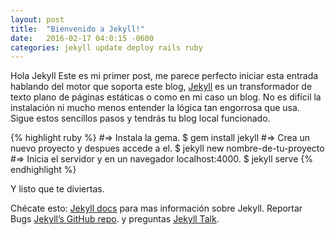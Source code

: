 ```yaml
---
layout: post
title:  "Bienvenido a Jekyll!"
date:   2016-02-17 04:0:15 -0600
categories: jekyll update deploy rails ruby
---
```

Hola Jekyll
Este es mi primer post, me parece perfecto iniciar esta entrada hablando del motor que soporta este blog, [Jekyll](https://jekyllrb.com/) es un transformador de texto plano de páginas estáticas o como en mi caso un blog.
No es difícil la instalación ni mucho menos entender la lógica tan engorrosa que usa.
Sigue estos sencillos pasos y tendrás tu blog local funcionado.

{% highlight ruby %}
#=> Instala la gema.
$ gem install jekyll
#=> Crea un nuevo proyecto y despues accede a el.
$ jekyll new nombre-de-tu-proyecto
#=> Inicia el servidor y en un navegador localhost:4000.
$ jekyll serve
{% endhighlight %}

Y listo que te diviertas.

Chécate esto: [Jekyll docs][jekyll-docs] para mas información sobre Jekyll. Reportar Bugs [Jekyll’s GitHub repo][jekyll-gh]. y preguntas [Jekyll Talk][jekyll-talk].

[jekyll-docs]: http://jekyllrb.com/docs/home
[jekyll-gh]:   https://github.com/jekyll/jekyll
[jekyll-talk]: https://talk.jekyllrb.com/

